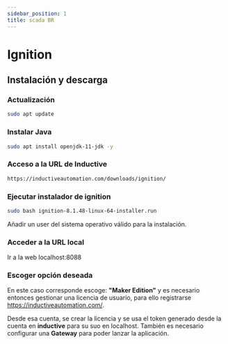 ```yaml
---
sidebar_position: 1
title: scada BR
---
```


# Ignition
## Instalación y descarga
### Actualización
```bash
sudo apt update
```

### Instalar Java
```bash
sudo apt install openjdk-11-jdk -y
```

### Acceso a la URL de Inductive
```bash
https://inductiveautomation.com/downloads/ignition/
```

### Ejecutar instalador de ignition
```bash
sudo bash ignition-8.1.48-linux-64-installer.run 
```
Añadir un user del sistema operativo válido para la instalación.

### Acceder a la URL local
Ir a la web localhost:8088

### Escoger opción deseada
En este caso corresponde escoge: **"Maker Edition"** y es necesario entonces gestionar una licencia de usuario, para ello registrarse https://inductiveautomation.com/.

Desde esa cuenta, se crear la licencia y se usa el token generado desde la cuenta en **inductive** para su suo en localhost. También es necesario configurar una **Gateway** para poder lanzar la aplicación.